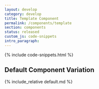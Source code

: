 ```yaml
---
layout: develop
category: develop
title: Template Component
permalink: /components/template
section: components
status: released
custom_js: code-snippets
intro_paragraph:
---
```


{% include code-snippets.html %}

## Default Component Variation
{% include_relative default.md %}

<!-- Add variations of the component below, with their variation as the file name -->
<!--
{% include_relative variation.md %}

-->
<!-- If you want to have a sampe code snippet, add the following code to your component example
<h2 id="code">Code Snippets</h2>

### Code Examples
{% highlight html %}
  {% include_relative code-example.html %}
{% endhighlight %}
-->
